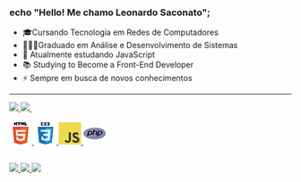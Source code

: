 ### echo "Hello! Me chamo Leonardo Saconato";

- 🎓Cursando Tecnologia em Redes de Computadores
- 👨🏻‍🎓Graduado em Análise e Desenvolvimento de Sistemas
- 🌱 Atualmente estudando JavaScript
- 📚 Studying to Become a Front-End Developer
- ⚡ Sempre em busca de novos conhecimentos
<hr>
<div>
<a href="https://github.com/LeonardoSaconato">
 <img height = "180em" src = "https://github-readme-stats.vercel.app/api?username=LeonardoSaconato&show_icons=true&theme=dark&include_all_commits=true&count_private=true" />
  <img height = "180em" src = "https://github-readme-stats.vercel.app/api/top-langs/?username=LeonardoSaconato&layout=compact&langs_count=7&theme=dark" />
<img>
</div>
<div style="display: inline_block;"><br>
<img alt="HTML" height="40" width="40" src="https://raw.githubusercontent.com/github/explore/80688e429a7d4ef2fca1e82350fe8e3517d3494d/topics/html/html.png">
<img alt="CSS" height="40" width="40" src="https://raw.githubusercontent.com/github/explore/80688e429a7d4ef2fca1e82350fe8e3517d3494d/topics/css/css.png">
<img alt="JavaScript" height="40" width="40" src="https://raw.githubusercontent.com/github/explore/80688e429a7d4ef2fca1e82350fe8e3517d3494d/topics/javascript/javascript.png">
<img alt="PHP" height="40" width="40" src="https://raw.githubusercontent.com/github/explore/80688e429a7d4ef2fca1e82350fe8e3517d3494d/topics/php/php.png">
</div>

##

<div>
<a href="https://www.linkedin.com/in/leonardo-saconato-de-santana-64b29a1a0/" target="_blank"> <img src = "https://img.shields.io/badge/LinkedIn-0077B5 ? style = for-the-badge & logo = linkedin & logoColor = white "target =" _ blank ">  </a> 
<a href="https://www.instagram.com/leozin_i/" target="_blank"> <img src = "https://img.shields.io/badge/-Instagram-%23E4405F?style=for-the- emblema & logo = instagram & logoColor=white "target =" _ blank "> </a> 
<a href = "mailto:saconatoleonardo@gmail.com" target="_blank"> <img src = "https://img.shields.io/badge/-Gmail-%23333?style=for-the-badge&logo=gmail&logoColor=white" target = "_ blank"> </a>
</div>
